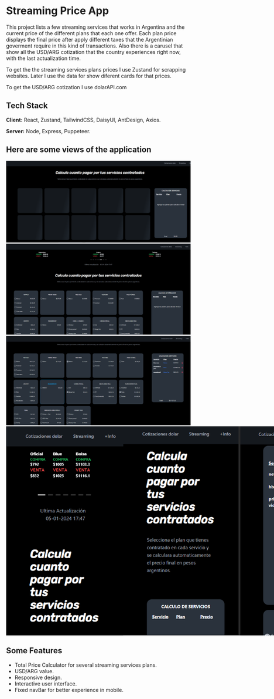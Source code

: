 # Streaming Price App

This project lists a few streaming services that works in Argentina and the current price of the different plans that each one offer. Each plan price displays the final price after apply different taxes that the Argentinian goverment require in this kind of transactions. Also there is a carusel that show all the USD/ARG cotization that the country experiences right now, with the last actualization time. 

To get the the streaming services plans prices I use Zustand for scrapping websites. Later I use the data for show diferent cards for that prices.

To get the USD/ARG cotization I use dolarAPI.com

## Tech Stack

**Client:** React, Zustand, TailwindCSS, DaisyUI, AntDesign, Axios.

**Server:** Node, Express, Puppeteer.


## Here are some views of the application
<img src="images/img-5.png">
<img src="images/img1.png">
<img src="images/img6.png">
<div style="display: flex; justify-content: space-between;">
<img src="images/img2.png" width="320">
<img src="images/img3.png" width="320">
<img src="images/img4.png" width="320">
</div>



## Some Features

- Total Price Calculator for several streaming services plans. 
- USD/ARG value.  
- Responsive design.
- Interactive user interface.
- Fixed navBar for better experience in mobile.

